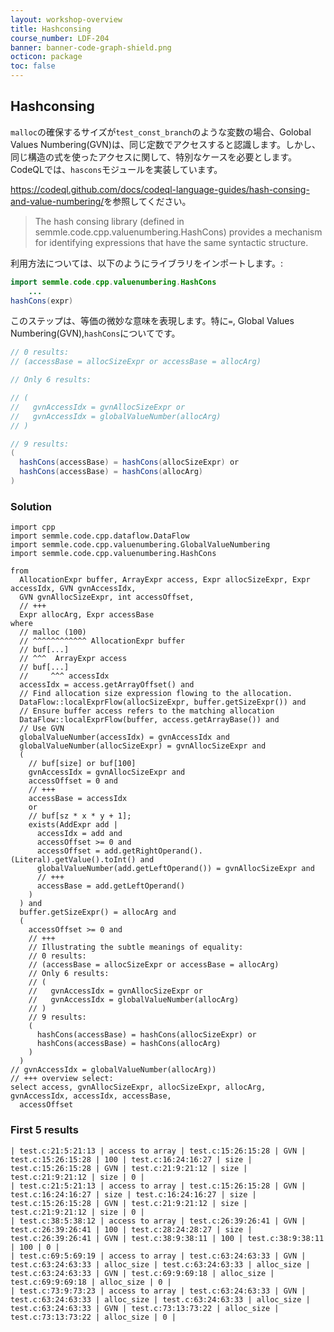 ```yaml
---
layout: workshop-overview
title: Hashconsing
course_number: LDF-204
banner: banner-code-graph-shield.png
octicon: package
toc: false
---
```


## Hashconsing

`malloc`の確保するサイズが`test_const_branch`のような変数の場合、Golobal Values Numbering(GVN)は、同じ定数でアクセスすると認識します。しかし、同じ構造の式を使ったアクセスに関して、特別なケースを必要とします。CodeQLでは、`hascons`モジュールを実装しています。

<https://codeql.github.com/docs/codeql-language-guides/hash-consing-and-value-numbering/>を参照してください。

> The hash consing library (defined in semmle.code.cpp.valuenumbering.HashCons) provides a mechanism for identifying expressions that have the same syntactic structure.

利用方法については、以下のようにライブラリをインポートします。:
```java
import semmle.code.cpp.valuenumbering.HashCons
    ...
hashCons(expr)
```

このステップは、等価の微妙な意味を表現します。特に`=`, Global Values Numbering(GVN),`hashCons`についてです。

```java
// 0 results:
// (accessBase = allocSizeExpr or accessBase = allocArg)

// Only 6 results:

// (
//   gvnAccessIdx = gvnAllocSizeExpr or
//   gvnAccessIdx = globalValueNumber(allocArg)
// )

// 9 results:
(
  hashCons(accessBase) = hashCons(allocSizeExpr) or
  hashCons(accessBase) = hashCons(allocArg)
)

```




### Solution
```ql file=./src/session/Example9a.ql
import cpp
import semmle.code.cpp.dataflow.DataFlow
import semmle.code.cpp.valuenumbering.GlobalValueNumbering
import semmle.code.cpp.valuenumbering.HashCons

from
  AllocationExpr buffer, ArrayExpr access, Expr allocSizeExpr, Expr accessIdx, GVN gvnAccessIdx,
  GVN gvnAllocSizeExpr, int accessOffset,
  // +++
  Expr allocArg, Expr accessBase
where
  // malloc (100)
  // ^^^^^^^^^^^^ AllocationExpr buffer
  // buf[...]
  // ^^^  ArrayExpr access
  // buf[...]
  //     ^^^ accessIdx
  accessIdx = access.getArrayOffset() and
  // Find allocation size expression flowing to the allocation.
  DataFlow::localExprFlow(allocSizeExpr, buffer.getSizeExpr()) and
  // Ensure buffer access refers to the matching allocation
  DataFlow::localExprFlow(buffer, access.getArrayBase()) and
  // Use GVN
  globalValueNumber(accessIdx) = gvnAccessIdx and
  globalValueNumber(allocSizeExpr) = gvnAllocSizeExpr and
  (
    // buf[size] or buf[100]
    gvnAccessIdx = gvnAllocSizeExpr and
    accessOffset = 0 and
    // +++
    accessBase = accessIdx
    or
    // buf[sz * x * y + 1];
    exists(AddExpr add |
      accessIdx = add and
      accessOffset >= 0 and
      accessOffset = add.getRightOperand().(Literal).getValue().toInt() and
      globalValueNumber(add.getLeftOperand()) = gvnAllocSizeExpr and
      // +++
      accessBase = add.getLeftOperand()
    )
  ) and
  buffer.getSizeExpr() = allocArg and
  (
    accessOffset >= 0 and
    // +++
    // Illustrating the subtle meanings of equality:    
    // 0 results:
    // (accessBase = allocSizeExpr or accessBase = allocArg)
    // Only 6 results:
    // (
    //   gvnAccessIdx = gvnAllocSizeExpr or
    //   gvnAccessIdx = globalValueNumber(allocArg)
    // )
    // 9 results:
    (
      hashCons(accessBase) = hashCons(allocSizeExpr) or
      hashCons(accessBase) = hashCons(allocArg)
    )
  )
// gvnAccessIdx = globalValueNumber(allocArg))
// +++ overview select:
select access, gvnAllocSizeExpr, allocSizeExpr, allocArg, gvnAccessIdx, accessIdx, accessBase,
  accessOffset
```



### First 5 results
```ql file=./tests/session/Example9a/example9a.expected#L1-L5
| test.c:21:5:21:13 | access to array | test.c:15:26:15:28 | GVN | test.c:15:26:15:28 | 100 | test.c:16:24:16:27 | size | test.c:15:26:15:28 | GVN | test.c:21:9:21:12 | size | test.c:21:9:21:12 | size | 0 |
| test.c:21:5:21:13 | access to array | test.c:15:26:15:28 | GVN | test.c:16:24:16:27 | size | test.c:16:24:16:27 | size | test.c:15:26:15:28 | GVN | test.c:21:9:21:12 | size | test.c:21:9:21:12 | size | 0 |
| test.c:38:5:38:12 | access to array | test.c:26:39:26:41 | GVN | test.c:26:39:26:41 | 100 | test.c:28:24:28:27 | size | test.c:26:39:26:41 | GVN | test.c:38:9:38:11 | 100 | test.c:38:9:38:11 | 100 | 0 |
| test.c:69:5:69:19 | access to array | test.c:63:24:63:33 | GVN | test.c:63:24:63:33 | alloc_size | test.c:63:24:63:33 | alloc_size | test.c:63:24:63:33 | GVN | test.c:69:9:69:18 | alloc_size | test.c:69:9:69:18 | alloc_size | 0 |
| test.c:73:9:73:23 | access to array | test.c:63:24:63:33 | GVN | test.c:63:24:63:33 | alloc_size | test.c:63:24:63:33 | alloc_size | test.c:63:24:63:33 | GVN | test.c:73:13:73:22 | alloc_size | test.c:73:13:73:22 | alloc_size | 0 |
```
